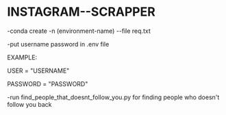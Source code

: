 # INSTAGRAM--SCRAPPER
-conda create -n (environment-name) --file req.txt

-put username password in .env file

EXAMPLE:

USER = "USERNAME"

PASSWORD = "PASSWORD"

-run find_people_that_doesnt_follow_you.py for finding people who doesn't follow you back 
